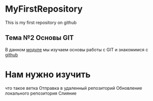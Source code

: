 # MyFirstRepository
This is  my first repository on github
## Тема №2 Основы GIT
В данном [модуле](https://apps.skillfactory.ru/learning/course/course-v1:SkillFactory+CDEV+2021/block-v1:SkillFactory+CDEV+2021+type@sequential+block@08bc860288a24248ad5aec35f1e9662e/block-v1:SkillFactory+CDEV+2021+type@vertical+block@40d9d6e01eae4fee8296485976d59fb0) мы изучаем основы работы с GIT и знакомимся с [github](https://github.com) 

# Нам нужно изучить
что такое ветка
Отправка в удаленный репозиторий
Обновление локального репозитория
Слияние